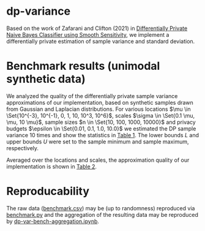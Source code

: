 # dp-variance
Based on the work of Zafarani and Clifton (2021) in [Differentially Private Naive Bayes Classifier using Smooth Sensitivity](http://arxiv.org/abs/2003.13955), we implement a differentially private estimation of sample variance and standard deviation.

# Benchmark results (unimodal synthetic data)
We analyzed the quality of the differentially private sample variance
approximations of our implementation, based on synthetic samples drawn from Gaussian
and Laplacian distributions. For various 
locations $\mu \in \Set{10^{-3}, 10^{-1}, 0, 1, 10, 10^3, 10^6}$,
scales $\sigma \in \Set{0.1 \mu, \mu, 10 \mu}$,
sample sizes $n \in \Set{10, 100, 1000, 10000}$ and 
privacy budgets $\epsilon \in \Set{0.01, 0.1, 1.0, 10.0}$
we estimated the DP sample variance 10 times and show the statistics in [Table 1](table_1.md).
The lower bounds $L$ and upper bounds $U$ were set to the sample minimum and sample maximum, respectively.

Averaged over the locations and scales, the approximation quality of our implementation is shown in [Table 2](table_2.md).

# Reproducability
The raw data ([benchmark.csv](benchmark.csv)) may be (up to randomness) reproduced via [benchmark.py](benchmark_rmse.py) and the aggregation of the resulting data may be reproduced by [dp-var-bench-aggregation.ipynb](dp-var-bench-aggregation.ipynb).
